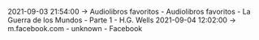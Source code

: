 2021-09-03 21:54:00 -> Audiolibros favoritos - Audiolibros favoritos - La Guerra de los Mundos - Parte 1 - H.G. Wells
2021-09-04 12:02:00 -> m.facebook.com - unknown - Facebook
